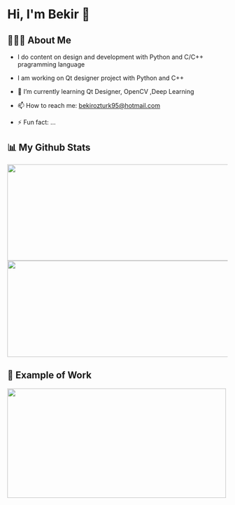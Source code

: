 # Hi, I'm Bekir 👋

## 👨🏼‍✈️ About Me
- I do content on design and development with Python and C/C++ pragramming language  
- I am working on Qt designer project with Python and C++
- 🌱 I’m currently learning Qt Designer, OpenCV ,Deep Learning  
- 📫 How to reach me: bekirozturk95@hotmail.com

- ⚡ Fun fact: ...

## 📊 My Github Stats
<img align="center" src = "https://github-readme-stats.vercel.app/api?username=engineerbekir&theme=algolia&show_icons=true" width = "820" height ="220"/>

<img align="center" src = "https://github-readme-stats.vercel.app/api/top-langs/?username=engineerbekir&theme=tokyonight&layout=compact]https://github.com/anuraghazra/github-readme-stats" width = "820" height ="220"/>


## 📸 Example of Work
<img align="center" src = "https://github.com/engineerbekir/OpenCVTripleScreen/blob/master/gifvideo.gif" width = "500" height ="250"/>

